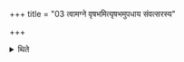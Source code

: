 +++
title = "03 त्वामग्ने वृषभमित्यृषभमुपधाय संवत्सरस्य"

+++

<details><summary>थिते</summary>

त्वामग्ने वृषभमित्यृषभमुपधाय संवत्सरस्य प्रतिमामिति प्राजापत्याम् ३
</details>
